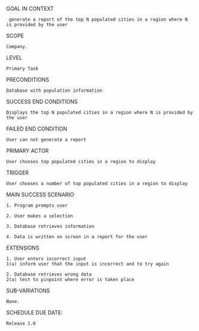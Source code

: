 GOAL IN CONTEXT
	 
	 generate a report of the top N populated cities in a region where N is provided by the user

SCOPE

	Company.

LEVEL

	Primary Task

PRECONDITIONS

	Database with population information

SUCCESS END CONDITIONS

	Displays the top N populated cities in a region where N is provided by the user

FAILED END CONDITION

	User can not generate a report

PRIMARY ACTOR

	User chooses top populated cities in a region to display

TRIGGER

	User chooses a number of top populated cities in a region to display

MAIN SUCCESS SCENARIO

	1. Program prompts user

	2. User makes a selection

	3. Database retrieves information

	4. Data is written on screen in a report for the user

EXTENSIONS

	1. User enters incorrect input
	1(a) inform user that the input is incorrect and to try again

	2. Database retrieves wrong data
	2(a) test to pinpoint where error is taken place

SUB-VARIATIONS

	None.

SCHEDULE DUE DATE:

	Release 1.0